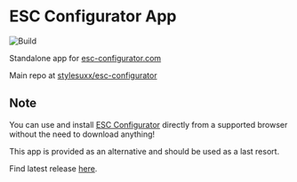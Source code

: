 # ESC Configurator App

![Build](https://github.com/mathiasvr/esc-configurator-app/actions/workflows/build.yml/badge.svg)

Standalone app for [esc-configurator.com](https://esc-configurator.com/)

Main repo at [stylesuxx/esc-configurator](https://github.com/stylesuxx/esc-configurator)

## Note
You can use and install [ESC Configurator](https://esc-configurator.com/)
directly from a supported browser without the need to download anything!

This app is provided as an alternative and should be used as a last resort.

Find latest release [here](https://github.com/mathiasvr/esc-configurator-app/releases/latest).
